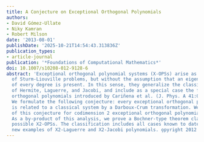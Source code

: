 ```yaml
---
title: A Conjecture on Exceptional Orthogonal Polynomials
authors:
- David Gómez-Ullate
- Niky Kamran
- Robert Milson
date: '2013-08-01'
publishDate: '2025-10-21T14:54:43.313836Z'
publication_types:
- article-journal
publication: '*Foundations of Computational Mathematics*'
doi: 10.1007/s10208-012-9128-6
abstract: 'Exceptional orthogonal polynomial systems (X-OPSs) arise as eigenfunctions
  of Sturm-Liouville problems, but without the assumption that an eigenpolynomial
  of every degree is present. In this sense, they generalize the classical families
  of Hermite, Laguerre, and Jacobi, and include as a special case the family of CPRS
  orthogonal polynomials introduced by Cariñena et al. (J. Phys. A 41:085301, 2008).
  We formulate the following conjecture: every exceptional orthogonal polynomial system
  is related to a classical system by a Darboux-Crum transformation. We give a proof
  of this conjecture for codimension 2 exceptional orthogonal polynomials (X2-OPs).
  As a by-product of this analysis, we prove a Bochner-type theorem classifying all
  possible X2-OPSs. The classification includes all cases known to date plus some
  new examples of X2-Laguerre and X2-Jacobi polynomials. o̧pyright 2012 SFoCM.'
---
```


